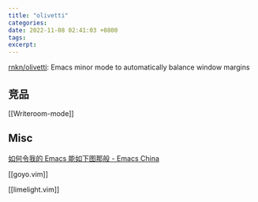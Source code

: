 ```yaml
---
title: "olivetti"
categories: 
date: 2022-11-08 02:41:03 +0800
tags: 
excerpt: 
---
```



[rnkn/olivetti](https://github.com/rnkn/olivetti): Emacs minor mode to automatically balance window margins


## 竞品

[[Writeroom-mode]]


## Misc

[如何令我的 Emacs 能如下图那般 - Emacs China](https://emacs-china.org/t/emacs/19797)

[[goyo.vim]]

[[limelight.vim]]

